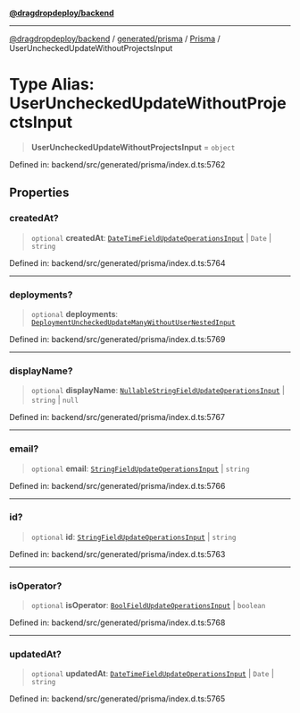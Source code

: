 [**@dragdropdeploy/backend**](../../../../../README.md)

***

[@dragdropdeploy/backend](../../../../../README.md) / [generated/prisma](../../../README.md) / [Prisma](../README.md) / UserUncheckedUpdateWithoutProjectsInput

# Type Alias: UserUncheckedUpdateWithoutProjectsInput

> **UserUncheckedUpdateWithoutProjectsInput** = `object`

Defined in: backend/src/generated/prisma/index.d.ts:5762

## Properties

### createdAt?

> `optional` **createdAt**: [`DateTimeFieldUpdateOperationsInput`](DateTimeFieldUpdateOperationsInput.md) \| `Date` \| `string`

Defined in: backend/src/generated/prisma/index.d.ts:5764

***

### deployments?

> `optional` **deployments**: [`DeploymentUncheckedUpdateManyWithoutUserNestedInput`](DeploymentUncheckedUpdateManyWithoutUserNestedInput.md)

Defined in: backend/src/generated/prisma/index.d.ts:5769

***

### displayName?

> `optional` **displayName**: [`NullableStringFieldUpdateOperationsInput`](NullableStringFieldUpdateOperationsInput.md) \| `string` \| `null`

Defined in: backend/src/generated/prisma/index.d.ts:5767

***

### email?

> `optional` **email**: [`StringFieldUpdateOperationsInput`](StringFieldUpdateOperationsInput.md) \| `string`

Defined in: backend/src/generated/prisma/index.d.ts:5766

***

### id?

> `optional` **id**: [`StringFieldUpdateOperationsInput`](StringFieldUpdateOperationsInput.md) \| `string`

Defined in: backend/src/generated/prisma/index.d.ts:5763

***

### isOperator?

> `optional` **isOperator**: [`BoolFieldUpdateOperationsInput`](BoolFieldUpdateOperationsInput.md) \| `boolean`

Defined in: backend/src/generated/prisma/index.d.ts:5768

***

### updatedAt?

> `optional` **updatedAt**: [`DateTimeFieldUpdateOperationsInput`](DateTimeFieldUpdateOperationsInput.md) \| `Date` \| `string`

Defined in: backend/src/generated/prisma/index.d.ts:5765
